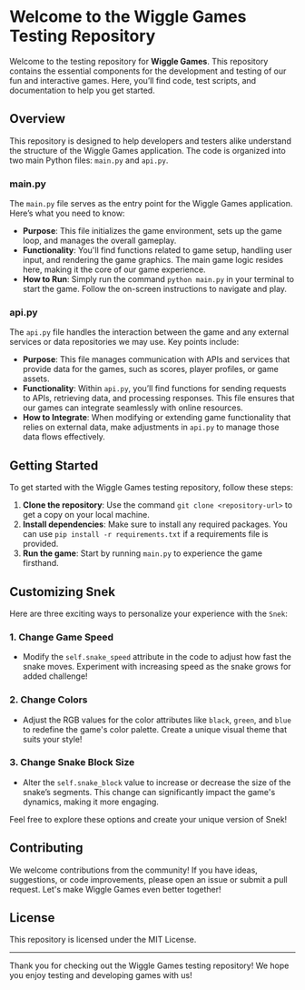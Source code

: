 # Welcome to the Wiggle Games Testing Repository

Welcome to the testing repository for **Wiggle Games**. This repository contains the essential components for the development and testing of our fun and interactive games. Here, you’ll find code, test scripts, and documentation to help you get started.

## Overview

This repository is designed to help developers and testers alike understand the structure of the Wiggle Games application. The code is organized into two main Python files: `main.py` and `api.py`.

### main.py

The `main.py` file serves as the entry point for the Wiggle Games application. Here’s what you need to know:

- **Purpose**: This file initializes the game environment, sets up the game loop, and manages the overall gameplay.
- **Functionality**: You'll find functions related to game setup, handling user input, and rendering the game graphics. The main game logic resides here, making it the core of our game experience.
- **How to Run**: Simply run the command `python main.py` in your terminal to start the game. Follow the on-screen instructions to navigate and play.

### api.py

The `api.py` file handles the interaction between the game and any external services or data repositories we may use. Key points include:

- **Purpose**: This file manages communication with APIs and services that provide data for the games, such as scores, player profiles, or game assets.
- **Functionality**: Within `api.py`, you’ll find functions for sending requests to APIs, retrieving data, and processing responses. This file ensures that our games can integrate seamlessly with online resources.
- **How to Integrate**: When modifying or extending game functionality that relies on external data, make adjustments in `api.py` to manage those data flows effectively.

## Getting Started

To get started with the Wiggle Games testing repository, follow these steps:

1. **Clone the repository**: Use the command `git clone <repository-url>` to get a copy on your local machine.
2. **Install dependencies**: Make sure to install any required packages. You can use `pip install -r requirements.txt` if a requirements file is provided.
3. **Run the game**: Start by running `main.py` to experience the game firsthand.

## Customizing Snek

Here are three exciting ways to personalize your experience with the `Snek`:

### 1. Change Game Speed
- Modify the `self.snake_speed` attribute in the code to adjust how fast the snake moves. Experiment with increasing speed as the snake grows for added challenge!

### 2. Change Colors
- Adjust the RGB values for the color attributes like `black`, `green`, and `blue` to redefine the game's color palette. Create a unique visual theme that suits your style!

### 3. Change Snake Block Size
- Alter the `self.snake_block` value to increase or decrease the size of the snake’s segments. This change can significantly impact the game's dynamics, making it more engaging.

Feel free to explore these options and create your unique version of Snek!

## Contributing

We welcome contributions from the community! If you have ideas, suggestions, or code improvements, please open an issue or submit a pull request. Let's make Wiggle Games even better together!

## License

This repository is licensed under the MIT License.

---

Thank you for checking out the Wiggle Games testing repository! We hope you enjoy testing and developing games with us!
